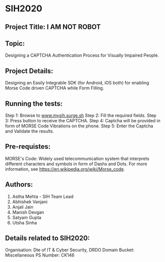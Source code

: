 # SIH2020
## Project Title: I AM NOT ROBOT

## Topic: 
Designing a CAPTCHA Authentication Process for Visually Impaired People.

## Project Details:
Designing an Easily Integrable SDK (for Android, iOS both) for enabling Morse Code driven CAPTCHA while Form Filling.

## Running the tests:

Step 1: Browse to www.mysih.surge.sh
Step 2: Fill the required fields.
Step 3: Press <get captcha> button to receive the CAPTCHA.
Step 4: Captcha will be provided in form of MORSE Code Vibrations on the phone.
Step 5: Enter the Captcha and Validate the results.

## Pre-requistes:

MORSE's Code: Widely used telecommunication system that interprets different characters and symbols in form of Dashs and Dots. For more information, see https://en.wikipedia.org/wiki/Morse_code.

## Authors:
1. Astha Mehta - SIH Team Lead
2. Abhishek Vanjani
3. Anjali Jain
4. Manish Devgan
5. Satyam Gupta
6. Utsha Sinha

## Details related to SIH2020:
Organisation: Dte of IT & Cyber Security, DRDO
Domain Bucket: Miscellaneous
PS Number: CK146




